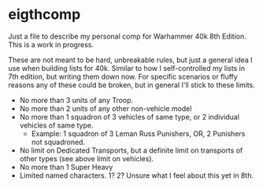 # eigthcomp
Just a file to describe my personal comp for Warhammer 40k 8th Edition. This is a work in progress.

These are not meant to be hard, unbreakable rules, but just a general idea I use when building lists for 40k.  Similar to how I self-controlled my lists in 7th edition, but writing them down now.  For specific scenarios or fluffy reasons any of these could be broken, but in general I'll stick to these limits.

* No more than 3 units of any Troop.
* No more than 2 units of any other non-vehicle model
* No more than 1 squadron of 3 vehicles of same type, or 2 individual vehicles of same type. 
    * Example: 1 squadron of 3 Leman Russ Punishers, OR, 2 Punishers not squadroned.
* No limit on Dedicated Transports, but a definite limit on transports of other types (see above limit on vehicles).
* No more than 1 Super Heavy
* Limited named characters.  1? 2?  Unsure what I feel about this yet in 8th.
